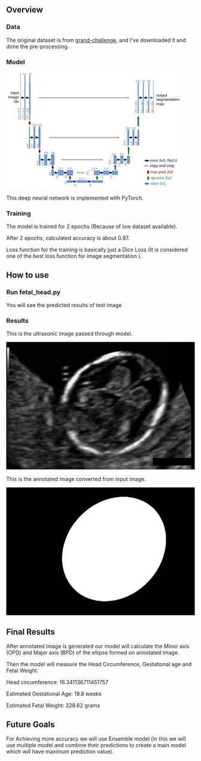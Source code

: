 ## Overview

### Data

The original dataset is from [
grand-challenge](https://zenodo.org/records/1327317), and I've downloaded it and done the pre-processing.

### Model

![u-net-architecture.png](github_images/u-net-architecture.png)

This deep neural network is implemented with PyTorch.

### Training

The model is trained for 2 epochs (Because of low dataset available).

After 2 epochs, calculated accuracy is about 0.97.

Loss function for the training is basically just a Dice Loss (It is considered one of the best loss function for image segmentation ).

## How to use

### Run fetal_head.py 

You will see the predicted results of test image

### Results

This is the ultrasonic image passed through model.

![ultrasonic image](github_images/068_HC.png)

This is the annotated image converted from input image.

![annotated image](github_images/068_HC_Mask.png)


## Final Results

After annotated image is generated our model will calculate the Minor axis (OPD) and Major axis (BPD) of the ellipse formed on annotated image.

Then the model will measure the Head Circumference, Gestational age and Fetal Weight.

Head circumference: 16.341136711451757

Estimated Gestational Age: 19.8 weeks

Estimated Fetal Weight: 328.62 grams


## Future Goals

For Achieving more accuracy we will use Ensemble model (in this we will use multiple model and combine their predictions to create a main model which will have maximum prediction value).
